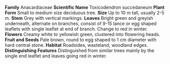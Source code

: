  **Family** Anacardiaceae **Scientific Name** Toxicodendron succedaneum **Plant Form** Small to medium size deciduous tree. **Size** Up to 10 m tall, usually 2-5 m. **Stem** Grey with vertical markings. **Leaves** Bright green and greyish underneath, alternate on branches, consist of 9-15 lance or egg shaped leaflets with single leaflet at end of branch. Change to red in winter. **Flowers** Creamy white to yellowish green, clustered into flowering heads. **Fruit and Seeds** Pale brown, round to egg shaped to 1 cm diameter with hard central stone. **Habitat** Roadsides, wasteland, woodland edges. **Distinguishing Features** Distinguished from similar trees mainly by the single end leaflet and leaves going red in winter.